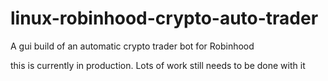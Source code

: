 # linux-robinhood-crypto-auto-trader
A gui build of an automatic crypto trader bot for Robinhood

this is currently in production. Lots of work still needs to be done with it
